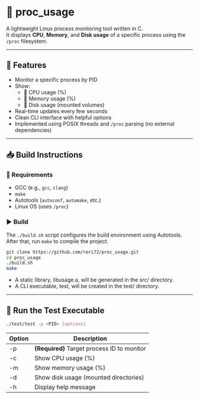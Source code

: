 # 🧠 proc_usage

A lightweight Linux process monitoring tool written in C.  
It displays **CPU**, **Memory**, and **Disk usage** of a specific process using the `/proc` filesystem.

---

## 📌 Features

- Monitor a specific process by PID
- Show:
  - 🔧 CPU usage (%)
  - 💾 Memory usage (%)
  - 💽 Disk usage (mounted volumes)
- Real-time updates every few seconds
- Clean CLI interface with helpful options
- Implemented using POSIX threads and `/proc` parsing (no external dependencies)

---

## 📥 Build Instructions

### 🔧 Requirements

- GCC (e.g., `gcc`, `clang`)
- `make`
- Autotools (`autoconf`, `automake`, etc.)
- Linux OS (uses `/proc`)

### ▶️ Build

The `./build.sh` script configures the build environment using Autotools. After that, run `make` to compile the project.

```bash
git clone https://github.com/reri72/proc_usage.git
cd proc_usage
./build.sh
make
```

- A static library, libusage.a, will be generated in the src/ directory.
- A CLI executable, test, will be created in the test/ directory.

---

## 🚀 Run the Test Executable

```bash
./test/test -p <PID> [options]
```

| Option | Description |
|---|---|
| -p <pid> | **(Required)** Target process ID to monitor |
| -c | Show CPU usage (%) |
| -m | Show memory usage (%) |
| -d | Show disk usage (mounted directories) |
| -h | Display help message |


